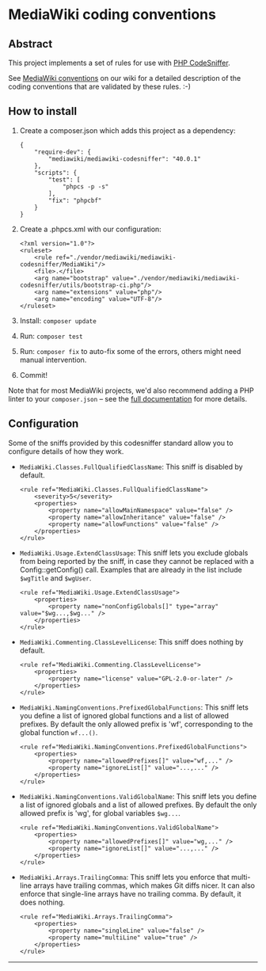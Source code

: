 MediaWiki coding conventions
============================

Abstract
--------
This project implements a set of rules for use with [PHP CodeSniffer][0].

See [MediaWiki conventions][1] on our wiki for a detailed description of the
coding conventions that are validated by these rules. :-)

How to install
--------------
1. Create a composer.json which adds this project as a dependency:

    ```
    {
    	"require-dev": {
    		"mediawiki/mediawiki-codesniffer": "40.0.1"
    	},
    	"scripts": {
    		"test": [
    			"phpcs -p -s"
    		],
    		"fix": "phpcbf"
    	}
    }
    ```
2. Create a .phpcs.xml with our configuration:

    ```
    <?xml version="1.0"?>
    <ruleset>
    	<rule ref="./vendor/mediawiki/mediawiki-codesniffer/MediaWiki"/>
    	<file>.</file>
    	<arg name="bootstrap" value="./vendor/mediawiki/mediawiki-codesniffer/utils/bootstrap-ci.php"/>
    	<arg name="extensions" value="php"/>
    	<arg name="encoding" value="UTF-8"/>
    </ruleset>
    ```
3. Install: `composer update`
4. Run: `composer test`
5. Run: `composer fix` to auto-fix some of the errors, others might need
   manual intervention.
6. Commit!

Note that for most MediaWiki projects, we'd also recommend adding a PHP linter
to your `composer.json` – see the [full documentation][2] for more details.

Configuration
-------------
Some of the sniffs provided by this codesniffer standard allow you to configure details of how they work.

* `MediaWiki.Classes.FullQualifiedClassName`: This sniff is disabled by default.

    ```
    <rule ref="MediaWiki.Classes.FullQualifiedClassName">
        <severity>5</severity>
        <properties>
            <property name="allowMainNamespace" value="false" />
            <property name="allowInheritance" value="false" />
            <property name="allowFunctions" value="false" />
        </properties>
    </rule>
    ```

* `MediaWiki.Usage.ExtendClassUsage`: This sniff lets you exclude globals from being reported by the sniff, in case they
  cannot be replaced with a Config::getConfig() call. Examples that are already in the list include `$wgTitle` and
  `$wgUser`.

    ```
    <rule ref="MediaWiki.Usage.ExtendClassUsage">
        <properties>
            <property name="nonConfigGlobals[]" type="array" value="$wg...,$wg..." />
        </properties>
    </rule>
    ```

* `MediaWiki.Commenting.ClassLevelLicense`: This sniff does nothing by default.

    ```
    <rule ref="MediaWiki.Commenting.ClassLevelLicense">
        <properties>
            <property name="license" value="GPL-2.0-or-later" />
        </properties>
    </rule>
    ```

* `MediaWiki.NamingConventions.PrefixedGlobalFunctions`: This sniff lets you define a list of ignored global
  functions and a list of allowed prefixes. By default the only allowed prefix is 'wf', corresponding
  to the global function `wf...()`.

    ```
    <rule ref="MediaWiki.NamingConventions.PrefixedGlobalFunctions">
        <properties>
            <property name="allowedPrefixes[]" value="wf,..." />
            <property name="ignoreList[]" value="...,..." />
        </properties>
    </rule>
    ```

* `MediaWiki.NamingConventions.ValidGlobalName`: This sniff lets you define a list of ignored globals and a list of allowed
  prefixes. By default the only allowed prefix is 'wg', for global variables `$wg...`.

    ```
    <rule ref="MediaWiki.NamingConventions.ValidGlobalName">
        <properties>
            <property name="allowedPrefixes[]" value="wg,..." />
            <property name="ignoreList[]" value="...,..." />
        </properties>
    </rule>
    ```

* `MediaWiki.Arrays.TrailingComma`: This sniff lets you enforce that multi-line arrays have trailing commas,
  which makes Git diffs nicer.
  It can also enforce that single-line arrays have no trailing comma.
  By default, it does nothing.

    ```
    <rule ref="MediaWiki.Arrays.TrailingComma">
        <properties>
            <property name="singleLine" value="false" />
            <property name="multiLine" value="true" />
        </properties>
    </rule>
    ```

---
[0]: https://packagist.org/packages/squizlabs/php_codesniffer
[1]: https://www.mediawiki.org/wiki/Manual:Coding_conventions/PHP
[2]: https://www.mediawiki.org/wiki/Continuous_integration/Entry_points#PHP
